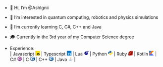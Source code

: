 - 👋 Hi, I’m @AshIgnii
- 👀 I’m interested in quantum computing, robotics and physics simulations
- 🌱 I’m currently learning C, C#, C++ and Java 
- 🎓 Currently in the 3rd year of my Computer Science degree

- Experience: <br>
      |
      Javascript [<img src="./icons/js.png" width=15 height=15>](https://wikipedia.org/wiki/JavaScript) |
      Typescript [<img src="./icons/ts.png" width=15 height=15>](https://www.typescriptlang.org/) |
      Lua [<img src="./icons/lua.png" width=15 height=15>](https://www.lua.org/) |
      Python [<img src="./icons/python.png" width=15 height=15>](https://www.python.org/) |
      Ruby [<img src="./icons/ruby.png" width=15 height=15>](https://ruby-lang.org) |
      Kotlin [<img src="./icons/kotlin.png" width=15 height=15>](https://kotlinlang.org/) |
      C# [<img src="./icons/csharp.png" width=15 height=15>](https://wikipedia.org/wiki/C_Sharp) |
      C [<img src="./icons/c.png" width=15 height=15>](https://en.wikipedia.org/wiki/C_(programming_language)) |
      C++ [<img src="./icons/cplusplus.png" width=15 height=15>](https://wikipedia.org/wiki/C%2B%2B) |
      Java [<img src="./icons/java.png" width=15 height=15>](https://www.java.com/) |
  
[//]: <> (<img src="https://raw.githubusercontent.com/AshIgnii/AshIgnii/main/main.svg"/>)

  	
